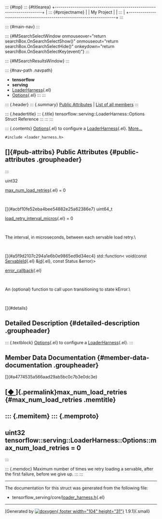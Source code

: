::: {#top}
::: {#titlearea}
+-----------------------------------------------------------------------+
| ::: {#projectname}                                                    |
| My Project                                                            |
| :::                                                                   |
+-----------------------------------------------------------------------+
:::

::: {#main-nav}
:::

::: {#MSearchSelectWindow onmouseover="return searchBox.OnSearchSelectShow()" onmouseout="return searchBox.OnSearchSelectHide()" onkeydown="return searchBox.OnSearchSelectKey(event)"}
:::

::: {#MSearchResultsWindow}
:::

::: {#nav-path .navpath}
-   **tensorflow**
-   **serving**
-   [LoaderHarness](classtensorflow_1_1serving_1_1LoaderHarness.html){.el}
-   [Options](structtensorflow_1_1serving_1_1LoaderHarness_1_1Options.html){.el}
:::
:::

::: {.header}
::: {.summary}
[Public Attributes](#pub-attribs) \| [List of all
members](structtensorflow_1_1serving_1_1LoaderHarness_1_1Options-members.html)
:::

::: {.headertitle}
::: {.title}
tensorflow::serving::LoaderHarness::Options Struct Reference
:::
:::
:::

::: {.contents}
[Options](structtensorflow_1_1serving_1_1LoaderHarness_1_1Options.html "Options to configure a LoaderHarness."){.el}
to configure a
[LoaderHarness](classtensorflow_1_1serving_1_1LoaderHarness.html){.el}.
[More\...](structtensorflow_1_1serving_1_1LoaderHarness_1_1Options.html#details)

`#include <loader_harness.h>`

[]{#pub-attribs} Public Attributes {#public-attributes .groupheader}
----------------------------------
:::

uint32 

[max\_num\_load\_retries](structtensorflow_1_1serving_1_1LoaderHarness_1_1Options.html#a4774535a566aad29ab5bc0c7b3e0dc3e){.el}
= 0

 

[]{#acbf10fe52eba4bee54882e25a62386e7} uint64\_t 

[load\_retry\_interval\_micros](structtensorflow_1_1serving_1_1LoaderHarness_1_1Options.html#acbf10fe52eba4bee54882e25a62386e7){.el}
= 0

 

The interval, in microseconds, between each servable load retry.\

 

[]{#a5f9d2107c294a1e6b0e9865ed9d34ec4} std::function\< void(const
[ServableId](structtensorflow_1_1serving_1_1ServableId.html){.el}
&[id](classtensorflow_1_1serving_1_1LoaderHarness.html#ac6581aa3aa10002465c0ffab0b83ab95){.el},
const Status &error)\> 

[error\_callback](structtensorflow_1_1serving_1_1LoaderHarness_1_1Options.html#a5f9d2107c294a1e6b0e9865ed9d34ec4){.el}

 

An (optional) function to call upon transitioning to state kError.\

 

[]{#details}

Detailed Description {#detailed-description .groupheader}
--------------------

::: {.textblock}
[Options](structtensorflow_1_1serving_1_1LoaderHarness_1_1Options.html "Options to configure a LoaderHarness."){.el}
to configure a
[LoaderHarness](classtensorflow_1_1serving_1_1LoaderHarness.html){.el}.
:::

Member Data Documentation {#member-data-documentation .groupheader}
-------------------------

[]{#a4774535a566aad29ab5bc0c7b3e0dc3e}

[[◆ ](#a4774535a566aad29ab5bc0c7b3e0dc3e)]{.permalink}max\_num\_load\_retries {#max_num_load_retries .memtitle}
-----------------------------------------------------------------------------

::: {.memitem}
::: {.memproto}
  ---------------------------------------------------------------------------------
  uint32 tensorflow::serving::LoaderHarness::Options::max\_num\_load\_retries = 0
  ---------------------------------------------------------------------------------
:::

::: {.memdoc}
Maximum number of times we retry loading a servable, after the first
failure, before we give up.
:::
:::

------------------------------------------------------------------------

The documentation for this struct was generated from the following file:

-   tensorflow\_serving/core/[loader\_harness.h](loader__harness_8h_source.html){.el}

------------------------------------------------------------------------

[Generated by [![doxygen](doxygen.svg){.footer width="104"
height="31"}](https://www.doxygen.org/index.html) 1.9.1]{.small}
